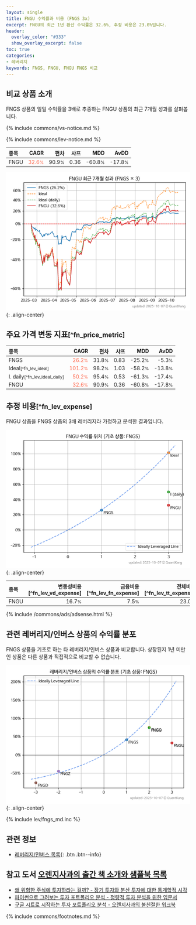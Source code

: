 ```yaml
---
layout: single
title: FNGU 수익률과 비용 (FNGS 3x)
excerpt: FNGU의 최근 1년 환산 수익률은 32.6%, 추정 비용은 23.0%입니다.
header:
  overlay_color: "#333"
  show_overlay_excerpt: false
toc: true
categories:
- 레버리지
keywords: FNGS, FNGU, FNGU FNGS 비교
---
```


## 비교 상품 소개


FNGS 상품의 일일 수익률을 3배로 추종하는 FNGU 상품의 최근 7개월 성과를 살펴봅니다.





{% include commons/vs-notice.md %}

{% include commons/lev-notice.md %}

| **종목** | **CAGR** | **편차** | **샤프** | **MDD** | **AvDD** |
| :------------ | ------: | -----------: | -------: | ------: | -------: |
| FNGU | <span style="color: tomato">32.6<small>%</small></span> | 90.9<small>%</small> | 0.36 | -60.8<small>%</small> | -17.8<small>%</small> |

<!-- more -->


![FNGU](/lev/images/fngu.png){: .align-center}


## 주요 가격 변동 지표<small>[^fn_price_metric]</small>


| **종목** | **CAGR** | **편차** | **샤프** | **MDD** | **AvDD** |
| :------------ | ------: | -----------: | -------: | ------: | -------: |
| FNGS | <span style="color: tomato">26.2<small>%</small></span> | 31.8<small>%</small> | 0.83 | -25.2<small>%</small> | -5.3<small>%</small> |
| Ideal<small>[^fn_lev_ideal]</small> | <span style="color: tomato">101.2<small>%</small></span> | 98.2<small>%</small> | 1.03 | -58.2<small>%</small> | -13.8<small>%</small> |
| I. daily<small>[^fn_lev_ideal_daily]</small> | <span style="color: tomato">50.2<small>%</small></span> | 95.4<small>%</small> | 0.53 | -61.3<small>%</small> | -17.4<small>%</small> |
| FNGU | <span style="color: tomato">32.6<small>%</small></span> | 90.9<small>%</small> | 0.36 | -60.8<small>%</small> | -17.8<small>%</small> |


## 추정 비용<small>[^fn_lev_expense]</small><a id="expense"></a>

FNGU 상품을 FNGS 상품의 3배 레버리지라 가정하고 분석한 결과입니다.

![FNGU](/lev/images/fngu_ideal.png){: .align-center}

| **종목** | **변동성비용**[^fn_lev_vd_expense] | **금융비용**[^fn_lev_fn_expense] | **전체비용**[^fn_lev_tt_expense] |
| :------------ | ------: | -----------: | -------: |
| FNGU | 16.7<small>%</small> | 7.5<small>%</small> | 23.0<small>%</small> |

{% include /commons/ads/adsense.html %}



## 관련 레버리지/인버스 상품의 수익률 분포

FNGS 상품을 기초로 하는 타 레버리지/인버스 상품과 비교합니다. 상장된지 1년 미만인 상품은 다른 상품과 직접적으로 비교할 수 없습니다.

![FNGS](/lev/images/fngs_ideal.png){: .align-center}

{% include lev/fngs_md.inc %}


## 관련 정보

- [레버리지/인버스 목록](/lev/){: .btn .btn--info}


## 참고 도서 [오렌지사과의 출간 책 소개와 샘플북 목록](https://kongdori.tistory.com/691)

- [왜 위험한 주식에 투자하라는 걸까? - 장기 투자와 분산 투자에 대한 통계학적 시각](https://kongdori.tistory.com/421)
- [파이썬으로 그려보는 투자 포트폴리오 분석  - 정량적 투자 분석을 위한 입문서](https://kongdori.tistory.com/643)
- [구글 시트로 시작하는 투자 포트폴리오 분석 - 오렌지사과의 불친절한 워크북](https://kongdori.tistory.com/449)

{% include commons/footnotes.md %}